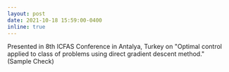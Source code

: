 ```yaml
---
layout: post
date: 2021-10-18 15:59:00-0400
inline: true
---
```


Presented in 8th ICFAS Conference in Antalya, Turkey on "Optimal control applied to class of problems using direct gradient descent method." (Sample Check)
